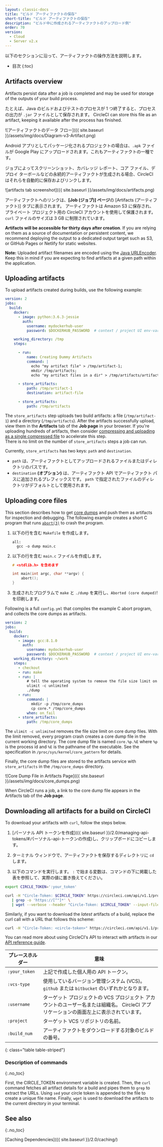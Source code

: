 ```yaml
---
layout: classic-docs
title: "ビルド アーティファクトの保存"
short-title: "ビルド アーティファクトの保存"
description: "ビルド中に作成されるアーティファクトのアップロード例"
order: 70
version:
  - Cloud
  - Server v2.x
---
```


以下のセクションに沿って、アーティファクトの操作方法を説明します。

* 目次
{:toc}

## Artifacts overview

Artifacts persist data after a job is completed and may be used for storage of the outputs of your build process.

たとえば、Java のビルドおよびテストのプロセスが 1 つ終了すると、プロセスの出力が `.jar` ファイルとして保存されます。 CircleCI can store this file as an artifact, keeping it available after the process has finished.

![アーティファクトのデータ フロー]({{ site.baseurl }}/assets/img/docs/Diagram-v3-Artifact.png)

Android アプリとしてパッケージ化されるプロジェクトの場合は、`.apk` ファイルが Google Play にアップロードされます。これもアーティファクトの一種です。

ジョブによってスクリーンショット、カバレッジ レポート、コア ファイル、デプロイ ターボールなどの永続的アーティファクトが生成される場合、CircleCI はそれらを自動的に保存およびリンクします。

![artifacts tab screenshot]({{ site.baseurl }}/assets/img/docs/artifacts.png)

アーティファクトへのリンクは、**[Job (ジョブ)] ページ**の [Artifacts (アーティファクト)] タブに表示されます。 アーティファクトは Amazon S3 に保存され、プライベート プロジェクト用の CircleCI アカウントを使用して保護されます。 `curl` ファイルのサイズは 3 GB に制限されています。

**Artifacts will be accessible for thirty days after creation**. If you are relying on them as a source of documentation or persistent content, we recommend deploying the output to a dedicated output target such as S3, or GitHub Pages or Netlify for static websites.

**Note:** Uploaded artifact filenames are encoded using the [Java URLEncoder](https://docs.oracle.com/javase/7/docs/api/java/net/URLEncoder.html). Keep this in mind if you are expecting to find artifacts at a given path within the application.

## Uploading artifacts

To upload artifacts created during builds, use the following example:

```yaml
version: 2
jobs:
  build:
    docker:
      - image: python:3.6.3-jessie
        auth:
          username: mydockerhub-user
          password: $DOCKERHUB_PASSWORD  # context / project UI env-var reference

    working_directory: /tmp
    steps:

      - run:
          name: Creating Dummy Artifacts
          command: |
            echo "my artifact file" > /tmp/artifact-1;
            mkdir /tmp/artifacts;
            echo "my artifact files in a dir" > /tmp/artifacts/artifact-2;

      - store_artifacts:
          path: /tmp/artifact-1
          destination: artifact-file

      - store_artifacts:
          path: /tmp/artifacts
```

The `store_artifacts` step uploads two build artifacts: a file (`/tmp/artifact-1`) and a directory (`/tmp/artifacts`). After the artifacts successfully upload, view them in the **Artifacts** tab of the **Job page** in your browser. If you're uploading hundreds of artifacts, then consider [compressing and uploading as a single compressed file](https://support.circleci.com/hc/en-us/articles/360024275534?input_string=store_artifacts+step) to accelerate this step.  
There is no limit on the number of `store_artifacts` steps a job can run.

Currently, `store_artifacts` has two keys: `path` and `destination`.

* `path` は、アーティファクトとしてアップロードされるファイルまたはディレクトリのパスです。
* `destination` **(オプション)** は、アーティファクト API でアーティファクト パスに追加されるプレフィックスです。 `path` で指定されたファイルのディレクトリがデフォルトとして使用されます。

## Uploading core files

This section describes how to get [core dumps](http://man7.org/linux/man-pages/man5/core.5.html) and push them as artifacts for inspection and debugging. The following example creates a short C program that runs [`abort(3)`](http://man7.org/linux/man-pages/man3/abort.3.html) to crash the program.

1. 以下の行を含む `Makefile` を作成します。

     ```
     all:
       gcc -o dump main.c
     ```

2. 以下の行を含む `main.c` ファイルを作成します。

     ```C
     # <stdlib.h> を含めます

     int main(int argc, char **argv) {
         abort();
     }
     ```

3. 生成されたプログラムで `make` と `./dump` を実行し、`Aborted (core dumped)`! を印刷します。

Following is a full `config.yml` that compiles the example C abort program, and collects the core dumps as artifacts.

```yaml
version: 2
jobs:
  build:
    docker:
      - image: gcc:8.1.0
        auth:
          username: mydockerhub-user
          password: $DOCKERHUB_PASSWORD  # context / project UI env-var reference
    working_directory: ~/work
    steps:
      - checkout
      - run: make
      - run: |
          # tell the operating system to remove the file size limit on core dump files 
          ulimit -c unlimited
          ./dump
      - run:
          command: |
            mkdir -p /tmp/core_dumps
            cp core.* /tmp/core_dumps
          when: on_fail
      - store_artifacts:
          path: /tmp/core_dumps
```

The `ulimit -c unlimited` removes the file size limit on core dump files. With the limit removed, every program crash creates a core dump file in the current working directory. The core dump file is named `core.%p.%E` where `%p` is the process id and `%E` is the pathname of the executable. See the specification in `/proc/sys/kernel/core_pattern` for details.

Finally, the core dump files are stored to the artifacts service with `store_artifacts` in the `/tmp/core_dumps` directory.

![Core Dump File in Artifacts Page]({{ site.baseurl }}/assets/img/docs/core_dumps.png)

When CircleCI runs a job, a link to the core dump file appears in the Artifacts tab of the **Job page**.

## Downloading all artifacts for a build on CircleCI

To download your artifacts with `curl`, follow the steps below.

1. [パーソナル API トークンを作成]({{ site.baseurl }}/2.0/managing-api-tokens/#パーソナル-api-トークンの作成)し、クリップボードにコピーします。

2. ターミナル ウィンドウで、アーティファクトを保存するディレクトリに `cd` します。

3. 以下のコマンドを実行します。 `:` で始まる変数は、コマンドの下に掲載した表を参照して、実際の値に置き換えてください。

```bash
export CIRCLE_TOKEN=':your_token'

curl -H "Circle-Token: $CIRCLE_TOKEN" https://circleci.com/api/v1.1/project/:vcs-type/:username/:project/:build_num/artifacts \
   | grep -o 'https://[^"]*' \
   | wget --verbose --header "Circle-Token: $CIRCLE_TOKEN" --input-file -
```

Similarly, if you want to download the *latest* artifacts of a build, replace the curl call with a URL that follows this scheme:

```bash
curl -H "Circle-Token: <circle-token>" https://circleci.com/api/v1.1/project/:vcs-type/:username/:project/latest/artifacts
```

You can read more about using CircleCI's API to interact with artifacts in our [API reference guide](https://circleci.com/docs/api/v1/#artifacts).

| プレースホルダー      | 意味                                                                           |
| ------------- | ---------------------------------------------------------------------------- |
| `:your_token` | 上記で作成した個人用の API トークン。                                                        |
| `:vcs-type`   | 使用しているバージョン管理システム (VCS)。 `github` または `bitbucket` のいずれかとなります。                |
| `:username`   | ターゲット プロジェクトの VCS プロジェクト アカウントのユーザー名または組織名。 CircleCI アプリケーションの画面左上に表示されています。 |
| `:project`    | ターゲット VCS リポジトリの名前。                                                          |
| `:build_num`  | アーティファクトをダウンロードする対象のビルドの番号。                                                  |
{: class="table table-striped"}

### Description of commands
{:.no_toc}

First, the CIRCLE_TOKEN environment variable is created. Then, the `curl` command fetches all artifact details for a build and pipes them to `grep` to extract the URLs. Using `sed` your circle token is appended to the file to create a unique file name. Finally, `wget` is used to download the artifacts to the current directory in your terminal.

## See also
{:.no_toc}

[Caching Dependencies]({{ site.baseurl }}/2.0/caching/)